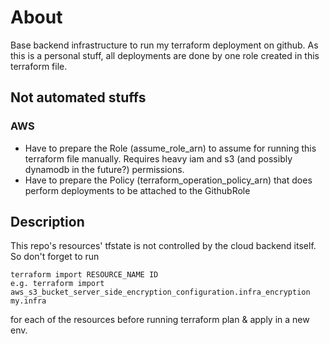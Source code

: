# About
Base backend infrastructure to run my terraform deployment on github.
As this is a personal stuff, all deployments are done by one role created in this terraform file.

## Not automated stuffs
### AWS
- Have to prepare the Role (assume_role_arn) to assume for running this terraform file manually. Requires heavy iam and s3 (and possibly dynamodb in the future?) permissions.
- Have to prepare the Policy (terraform_operation_policy_arn) that does perform deployments to be attached to the GithubRole

## Description
This repo's resources' tfstate is not controlled by the cloud backend itself. So don't forget to run 

    terraform import RESOURCE_NAME ID
    e.g. terraform import aws_s3_bucket_server_side_encryption_configuration.infra_encryption my.infra 
    
for each of the resources before running terraform plan & apply in a new env.
